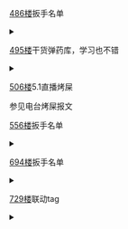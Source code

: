 [486楼](https://bbs.nga.cn/read.php?tid=26555454&page=25#l486)扳手名单

<details>
  <summary></summary>
  
  只虫 ～蝗宝讨两回～
  
  这几天的蝗粉扳手就没动过 铁打的扳手
  
  愛は正義

  PedroAkira [桐生会]

  フェリックス

  seeda

  芋洗坂ボリス

  ガチ恋5Gmineo i

  Arplate

  Rho

</details>

[495楼](https://bbs.nga.cn/read.php?tid=26555454&page=25#l495)干货弹药库，学习也不错

<details>
  <summary></summary>
  
  发现个不错的弹药库，正宗干货，推荐

  Project Gutenberg(古腾堡计划)

  https://www.gutenberg.org/

  一个电子图书馆，收录西方著作和文献资料，对文本进行电子化和归档，主要收录人文类和公共领域的文献。有精排和纯文本页面，可在线观看和电子书下载，

  默认语言英文，其他语言著作可以在搜索栏搜索相应语言获取，例如搜索Spanish[西班牙语](https://www.gutenberg.org/ebooks/search/?query=Spanish)和Portuguese[葡萄牙语](https://www.gutenberg.org/ebooks/search/?query=Portuguese)，日语也有不过少。

  <img src="https://img.nga.178.com/attachments/mon_202105/02/-zue37Q16w-edg6K2cT3cS1dd-im.png"></img>

  <img src="https://img.nga.178.com/attachments/mon_202105/02/-zue37Q16w-d0ggZbT3cS170-nx.png"></img>

  <img src="https://img.nga.178.com/attachments/mon_202105/02/-zue37Q16w-86gcK17T3cS17p-i0.png"></img>

  <img src="https://img.nga.178.com/attachments/mon_202105/02/-zue37Q16w-28nK24T3cS193-ko.png"></img>

</details>

[506楼](https://bbs.nga.cn/read.php?tid=26555454&page=26#l506)5.1直播烤屎

参见电台烤屎报文

[556楼](https://bbs.nga.cn/read.php?tid=26555454&page=28#l556)扳手名单

<details>
  <summary></summary>
  
  蝗粉扳手

  <br>
  
  愛は正義

  TheBitStick

  PedroAkira [桐生会]

  こし cocido

  フェリックス

  seeda

  芋洗坂ボリス

  ガチ恋5Gmineo i

  Taishi Ch. 神代大使

  Arplate

</details>

[694楼](https://bbs.nga.cn/read.php?tid=26555454&page=35#l694)扳手名单

<details>
  <summary></summary>
  
  一成不变的蝗粉扳手

  <br>

  愛は正義

  こし cocido

  フェリックス

  seeda

  芋洗坂ボリス

  ガチ恋5Gmineo i

  Rho

</details>

[729楼](https://bbs.nga.cn/read.php?tid=26555454&page=37#l729)联动tag

<details>
  <summary></summary>
  
  联动tag
  
  #かなココししらみ
  
  #かなココししラミ
  
  这是谁素质这么低，怎么平假名一个片假名还有一个

</details>